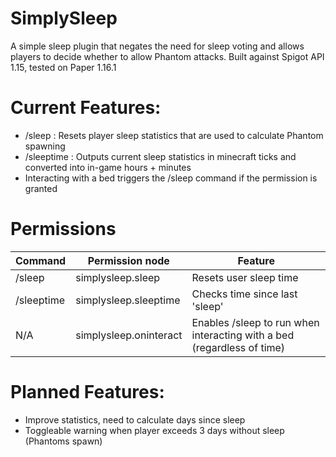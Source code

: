 # SimplySleep
 A simple sleep plugin that negates the need for sleep voting and allows players to decide whether to allow Phantom attacks.
 Built against Spigot API 1.15, tested on Paper 1.16.1

# Current Features: 
* /sleep : Resets player sleep statistics that are used to calculate Phantom spawning
* /sleeptime : Outputs current sleep statistics in minecraft ticks and converted into in-game hours + minutes
* Interacting with a bed triggers the /sleep command if the permission is granted

# Permissions
| Command | Permission node | Feature |
| ------------- | ------------- | ------------- |
| /sleep | simplysleep.sleep | Resets user sleep time | 
| /sleeptime | simplysleep.sleeptime | Checks time since last 'sleep' | 
| N/A | simplysleep.oninteract | Enables /sleep to run when interacting with a bed (regardless of time) |

# Planned Features: 
* Improve statistics, need to calculate days since sleep
* Toggleable warning when player exceeds 3 days without sleep (Phantoms spawn)
